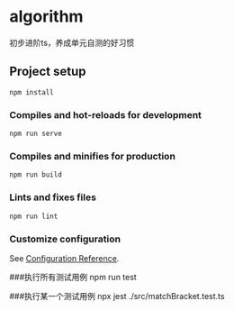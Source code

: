 # algorithm

初步进阶ts，养成单元自测的好习惯

## Project setup
```
npm install
```

### Compiles and hot-reloads for development
```
npm run serve
```

### Compiles and minifies for production
```
npm run build
```

### Lints and fixes files
```
npm run lint
```

### Customize configuration
See [Configuration Reference](https://cli.vuejs.org/config/).

###执行所有测试用例
npm run test

###执行某一个测试用例
npx jest ./src/matchBracket.test.ts


